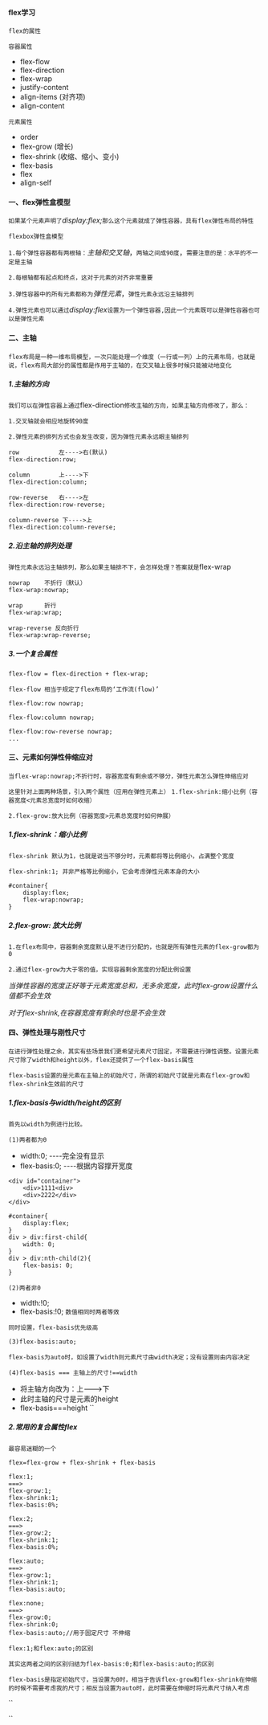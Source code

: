 #### flex学习
`flex的属性`

`容器属性`
* flex-flow
* flex-direction
* flex-wrap
* justify-content
* align-items (对齐项)
* align-content

`元素属性`
* order
* flex-grow       (增长)
* flex-shrink     (收缩、缩小、变小)
* flex-basis
* flex
* align-self
#### 一、flex弹性盒模型
`如果某个元素声明了`*display:flex;*`那么这个元素就成了弹性容器，具有flex弹性布局的特性`

`flexbox弹性盒模型`

`1.每个弹性容器都有两根轴：`*主轴和交叉轴*，`两轴之间成90度`，`需要注意的是：水平的不一定是主轴`

`2.每根轴都有起点和终点，这对于元素的对齐非常重要`

`3.弹性容器中的所有元素都称为`*弹性元素*，`弹性元素永远沿主轴排列`

`4.弹性元素也可以通过`*display:flex*`设置为一个弹性容器,因此一个元素既可以是弹性容器也可以是弹性元素`

#### 二、主轴
`flex布局是一种一维布局模型，一次只能处理一个维度（一行或一列）上的元素布局，也就是说，flex布局大部分的属性都是作用于主轴的，在交叉轴上很多时候只能被动地变化`
##### 1.主轴的方向
`我们可以在弹性容器上通过`flex-direction`修改主轴的方向，如果主轴方向修改了，那么：`

`1.交叉轴就会相应地旋转90度`


`2.弹性元素的排列方式也会发生改变，因为弹性元素永远眼主轴排列`
```
row           左---->右(默认)
flex-direction:row;

column        上---->下
flex-direction:column;

row-reverse   右---->左
flex-direction:row-reverse;

column-reverse 下---->上
flex-direction:column-reverse;

```
##### 2.沿主轴的排列处理
`弹性元素永远沿主轴排列，那么如果主轴排不下，会怎样处理？答案就是`flex-wrap
```
nowrap    不折行（默认）
flex-wrap:nowrap;

wrap      折行
flex-wrap:wrap; 

wrap-reverse 反向折行
flex-wrap:wrap-reverse;
```
##### 3.一个复合属性
`flex-flow = flex-direction + flex-wrap;`

`flex-flow 相当于规定了flex布局的‘工作流(flow)’`
```
flex-flow:row nowrap;

flex-flow:column nowrap;

flex-flow:row-reverse nowrap;
...
```
#### 三、元素如何弹性伸缩应对
`当flex-wrap:nowrap;不折行时，容器宽度有剩余或不够分，弹性元素怎么弹性伸缩应对`

`这里针对上面两种场景，引入两个属性（应用在弹性元素上）`
`1.flex-shrink:缩小比例（容器宽度<元素总宽度时如何收缩）`

`2.flex-grow:放大比例（容器宽度>元素总宽度时如何伸展）`
##### 1.flex-shrink：缩小比例
`flex-shrink 默认为1，也就是说当不够分时，元素都将等比例缩小，占满整个宽度`

`flex-shrink:1; 并非严格等比例缩小，它会考虑弹性元素本身的大小`
```
#container{
    display:flex;
    flex-wrap:nowrap;
}
```
##### 2.flex-grow: 放大比例
`1.在flex布局中，容器剩余宽度默认是不进行分配的，也就是所有弹性元素的flex-grow都为0`

`2.通过flex-grow为大于零的值，实现容器剩余宽度的分配比例设置`

*当弹性容器的宽度正好等于元素宽度总和，无多余宽度，此时flex-grow设置什么值都不会生效*

*对于flex-shrink,在容器宽度有剩余时也是不会生效*
#### 四、弹性处理与刚性尺寸
`在进行弹性处理之余，其实有些场景我们更希望元素尺寸固定，不需要进行弹性调整。设置元素尺寸除了width和height以外，flex还提供了一个flex-basis属性`

`flex-basis设置的是元素在主轴上的初始尺寸，所谓的初始尺寸就是元素在flex-grow和flex-shrink生效前的尺寸`

##### 1.flex-basis与width/height的区别
`首先以width为例进行比较。`

`(1)两者都为0`
* width:0; ----完全没有显示
* flex-basis:0; ----根据内容撑开宽度
```
<div id="container">
    <div>1111<div>
    <div>2222</div>
</div>

#container{
    display:flex;
}
div > div:first-child{
    width: 0;
}
div > div:nth-child(2){
    flex-basis: 0;
}
```
`(2)两者非0`
* width:!0;
* flex-basis:!0;
`数值相同时两者等效`

`同时设置，flex-basis优先级高`

`(3)flex-basis:auto;`

`flex-basis为auto时，如设置了width则元素尺寸由width决定；没有设置则由内容决定`

`(4)flex-basis === 主轴上的尺寸!==width`
* 将主轴方向改为：上--->下
* 此时主轴的尺寸是元素的height
* flex-basis===height
``
##### 2.常用的复合属性flex
`最容易迷糊的一个`

`flex=flex-grow + flex-shrink + flex-basis`

```
flex:1;
===>
flex-grow:1;
flex-shrink:1;
flex-basis:0%;

flex:2;
===>
flex-grow:2;
flex-shrink:1;
flex-basis:0%;

flex:auto;
===>
flex-grow:1;
flex-shrink:1;
flex-basis:auto;

flex:none;
===>
flex-grow:0;
flex-shrink:0;
flex-basis:auto;//用于固定尺寸 不伸缩
```
`flex:1;和flex:auto;的区别`

`其实这两者之间的区别归结为flex-basis:0;和flex-basis:auto;的区别`

`flex-basis是指定初始尺寸，当设置为0时，相当于告诉flex-grow和flex-shrink在伸缩的时候不需要考虑我的尺寸；相反当设置为auto时，此时需要在伸缩时将元素尺寸纳入考虑`

``


``


